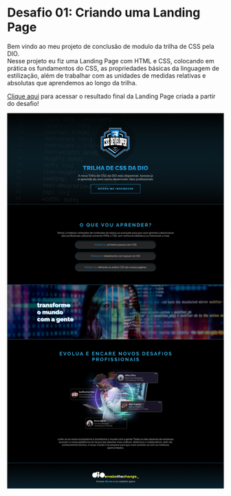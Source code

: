 <h1> Desafio 01: Criando uma Landing Page </h1>

Bem vindo ao meu projeto de conclusão de modulo da trilha de CSS pela DIO. <br>
Nesse projeto eu fiz uma Landing Page com HTML e CSS, colocando em prática os fundamentos do CSS, as propriedades básicas da linguagem de estilização, além de trabalhar com as unidades de medidas relativas e absolutas que aprendemos ao longo da trilha.

[Clique aqui]() para acessar o resultado final da Landing Page criada a partir do desafio!

<img src="./assets/images/Print Projeto finalizado.png">
